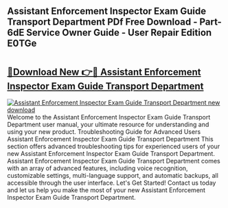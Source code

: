 ## Assistant Enforcement Inspector Exam Guide Transport Department PDf Free Download - Part-6dE Service Owner Guide - User Repair Edition E0TGe

# <h2><a href="http://bc57512.oget.top/?id=Assistant+Enforcement+Inspector+Exam+Guide+Transport+Department">🔗Download New 👉🔴 Assistant Enforcement Inspector Exam Guide Transport Department</a></h2>

[![Assistant Enforcement Inspector Exam Guide Transport Department new download](https://i.imgur.com/5g1atiW.png)](http://bc57512.oget.top/?id=Assistant+Enforcement+Inspector+Exam+Guide+Transport+Department)
Welcome to the Assistant Enforcement Inspector Exam Guide Transport Department user manual, your ultimate resource for understanding and using your new product. Troubleshooting Guide for Advanced Users Assistant Enforcement Inspector Exam Guide Transport Department This section offers advanced troubleshooting tips for experienced users of your new Assistant Enforcement Inspector Exam Guide Transport Department. Assistant Enforcement Inspector Exam Guide Transport Department comes with an array of advanced features, including voice recognition, customizable settings, multi-language support, and automatic backups, all accessible through the user interface. Let's Get Started! Contact us today and let us help you make the most of your new Assistant Enforcement Inspector Exam Guide Transport Department.
